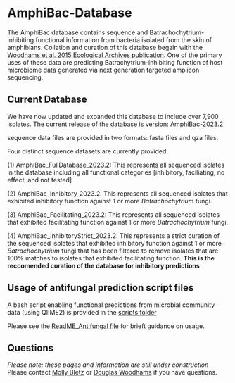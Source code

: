 # AmphiBac-Database

The AmphiBac database contains sequence and Batrachochytrium-inhibiting functional information from bacteria isolated from the skin of amphibians.  Collation and curation of this database begain with the [Woodhams et al. 2015 Ecological Archives publication](https://esajournals.onlinelibrary.wiley.com/doi/abs/10.1890/14-1837.1). One of the primary uses of these data are predicting Batrachytrium-inhibiting function of host microbiome data generated via next generation targeted amplicon sequencing.

## Current Database

We have now updated and expanded this database to include over 7,900 isolates. The current release of the database is version: [AmphiBac-2023.2](https://github.com/AmphiBac/AmphiBac-Database/tree/main/AmphiBac-2023.2)

sequence data files are provided in two formats: fasta files and qza files.

Four distinct sequence datasets are currently provided:

(1) AmphiBac_FullDatabase_2023.2: This represents all sequenced isolates in the database including all functional categories [inhibitory, faciliating, no effect, and not tested]

(2) AmphiBac_Inhibitory_2023.2: This represents all sequenced isolates that exhibited inhibitory function against 1 or more *Batrachochytrium* fungi.

(3) AmphiBac_Facilitating_2023.2: This represents all sequenced isolates that exhibited facilitating function against 1 or more *Batrachochytrium* fungi.

(4) AmphiBac_InhibitoryStrict_2023.2: This represents a strict curation of the  sequenced isolates that exhibited inhibitory function against 1 or more *Batrachochytrium* fungi that has been filtered to remove isolates that are 100% matches to isolates that exhibited facilitating function. **This is the reccomended curation of the database for inhibitory predictions**

## Usage of antifungal prediction script files

A bash script enabling functional predictions from microbial community data (using QIIME2) is provided in the [scripts folder](https://github.com/AmphiBac/AmphiBac-Database/tree/main/scripts)

Please see the [ReadME_Antifungal file](https://github.com/AmphiBac/AmphiBac-Database/blob/main/scripts/README_Antifungal.txt) for brieft guidance on usage.

## Questions

*Please note: these pages and information are still under construction* Please contact [Molly Bletz](molly.bletz@gmail.com) or [Douglas Woodhams](dwoodhams@gmail.com) if you have questions.